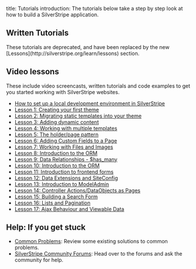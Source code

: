 title: Tutorials
introduction: The tutorials below take a step by step look at how to build a SilverStripe application.

## Written Tutorials
<div class="alert" markdown="1">
These tutorials are deprecated, and have been replaced by the new [Lessons](http://silverstripe.org/learn/lessons) section.
</div>

##  Video lessons
These include video screencasts, written tutorials and code examples to get you started working with SilverStripe websites.

* [How to set up a local development environment in SilverStripe](https://vimeo.com/108861537)
* [Lesson 1: Creating your first theme](http://www.silverstripe.org/learn/lessons/creating-your-first-theme)
* [Lesson 2: Migrating static templates into your theme](http://www.silverstripe.org/learn/lessons/migrating-static-templates-into-your-theme)
* [Lesson 3: Adding dynamic content](http://www.silverstripe.org/learn/lessons/adding-dynamic-content)
* [Lesson 4: Working with multiple templates](http://www.silverstripe.org/learn/lessons/working-with-multiple-templates)
* [Lesson 5: The holder/page pattern](http://www.silverstripe.org/learn/lessons/the-holderpage-pattern)
* [Lesson 6: Adding Custom Fields to a Page](http://www.silverstripe.org/learn/lessons/adding-custom-fields-to-a-page)
* [Lesson 7: Working with Files and Images](http://www.silverstripe.org/learn/lessons/working-with-files-and-images)
* [Lesson 8: Introduction to the ORM](http://www.silverstripe.org/learn/lessons/introduction-to-the-orm)
* [Lesson 9: Data Relationships - $has_many](http://www.silverstripe.org/learn/lessons/working-with-data-relationships-has-many)
* [Lesson 10: Introduction to the ORM](http://www.silverstripe.org/learn/lessons/working-with-data-relationships-many-many)
* [Lesson 11: Introduction to frontend forms](http://www.silverstripe.org/learn/lessons/introduction-to-frontend-forms)
* [Lesson 12: Data Extensions and SiteConfig](http://www.silverstripe.org/learn/lessons/data-extensions-and-siteconfig)
* [Lesson 13: Introduction to ModelAdmin](http://www.silverstripe.org/learn/lessons/introduction-to-modeladmin)
* [Lesson 14: Controller Actions/DataObjects as Pages](http://www.silverstripe.org/learn/lessons/controller-actions-dataobjects-as-pages)
* [Lesson 15: Building a Search Form](http://www.silverstripe.org/learn/lessons/building-a-search-form)
* [Lesson 16: Lists and Pagination](http://www.silverstripe.org/learn/lessons/lists-and-pagination)
* [Lesson 17: Ajax Behaviour and Viewable Data](http://www.silverstripe.org/learn/lessons/ajax-behaviour-and-viewabledata)

## Help: If you get stuck

 * [Common Problems](/getting_started/installation/common_problems): Review some existing solutions to common problems.
 * [SilverStripe Community Forums](http://www.silverstripe.org/community/forums/): Head over to the forums and ask the community
for help.
